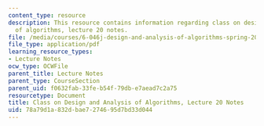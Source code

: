 ```yaml
---
content_type: resource
description: This resource contains information regarding class on design and analysis
  of algorithms, lecture 20 notes.
file: /media/courses/6-046j-design-and-analysis-of-algorithms-spring-2015/78a79d1a832dbae7274695d7bd33d044_MIT6_046JS15_lec20.pdf
file_type: application/pdf
learning_resource_types:
- Lecture Notes
ocw_type: OCWFile
parent_title: Lecture Notes
parent_type: CourseSection
parent_uid: f0632fab-33fe-b54f-79db-e7aead7c2a75
resourcetype: Document
title: Class on Design and Analysis of Algorithms, Lecture 20 Notes
uid: 78a79d1a-832d-bae7-2746-95d7bd33d044
---
```

